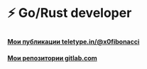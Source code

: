 # ⚡ Go/Rust developer <p>
#### [Мои публикации teletype.in/@x0fibonacci](https://teletype.in/@x0fibonacci) <p>
#### [Мои репозитории gitlab.com](https://gitlab.com/public-x0f) <p>

<!---
x0Fibonacci/x0Fibonacci is a ✨ special ✨ repository because its `README.md` (this file) appears on your GitHub profile.
You can click the Preview link to take a look at your changes.
--->
